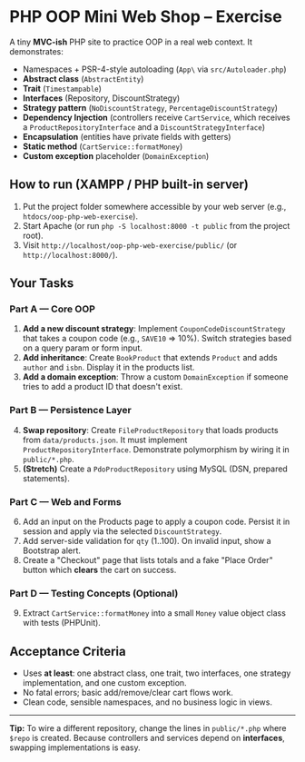 # PHP OOP Mini Web Shop – Exercise

A tiny **MVC-ish** PHP site to practice OOP in a real web context. It demonstrates:

- Namespaces + PSR-4-style autoloading (`App\` via `src/Autoloader.php`)
- **Abstract class** (`AbstractEntity`)
- **Trait** (`Timestampable`)
- **Interfaces** (Repository, DiscountStrategy)
- **Strategy pattern** (`NoDiscountStrategy`, `PercentageDiscountStrategy`)
- **Dependency Injection** (controllers receive `CartService`, which receives a `ProductRepositoryInterface` and a `DiscountStrategyInterface`)
- **Encapsulation** (entities have private fields with getters)
- **Static method** (`CartService::formatMoney`)
- **Custom exception** placeholder (`DomainException`)

## How to run (XAMPP / PHP built-in server)

1. Put the project folder somewhere accessible by your web server (e.g., `htdocs/oop-php-web-exercise`).
2. Start Apache (or run `php -S localhost:8000 -t public` from the project root).
3. Visit `http://localhost/oop-php-web-exercise/public/` (or `http://localhost:8000/`).

## Your Tasks

### Part A — Core OOP
1. **Add a new discount strategy**: Implement `CouponCodeDiscountStrategy` that takes a coupon code (e.g., `SAVE10` => 10%). Switch strategies based on a query param or form input.
2. **Add inheritance**: Create `BookProduct` that extends `Product` and adds `author` and `isbn`. Display it in the products list.
3. **Add a domain exception**: Throw a custom `DomainException` if someone tries to add a product ID that doesn't exist.

### Part B — Persistence Layer
4. **Swap repository**: Create `FileProductRepository` that loads products from `data/products.json`. It must implement `ProductRepositoryInterface`. Demonstrate polymorphism by wiring it in `public/*.php`.
5. **(Stretch)** Create a `PdoProductRepository` using MySQL (DSN, prepared statements).

### Part C — Web and Forms
6. Add an input on the Products page to apply a coupon code. Persist it in session and apply via the selected `DiscountStrategy`.
7. Add server-side validation for `qty` (1..100). On invalid input, show a Bootstrap alert.
8. Create a "Checkout" page that lists totals and a fake "Place Order" button which **clears** the cart on success.

### Part D — Testing Concepts (Optional)
9. Extract `CartService::formatMoney` into a small `Money` value object class with tests (PHPUnit).

## Acceptance Criteria
- Uses **at least**: one abstract class, one trait, two interfaces, one strategy implementation, and one custom exception.
- No fatal errors; basic add/remove/clear cart flows work.
- Clean code, sensible namespaces, and no business logic in views.

---

**Tip:** To wire a different repository, change the lines in `public/*.php` where `$repo` is created. Because controllers and services depend on **interfaces**, swapping implementations is easy.
